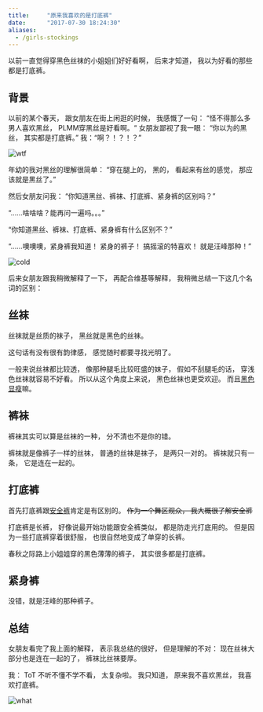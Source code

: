 ```yaml
---
title:     "原来我喜欢的是打底裤"
date:      "2017-07-30 18:24:30"
aliases:
  - /girls-stockings
---
```


以前一直觉得穿黑色丝袜的小姐姐们好好看啊，
后来才知道，
我以为好看的那些都是打底裤。

<!--more-->

## 背景

以前的某个春天，
跟女朋友在街上闲逛的时候，
我感慨了一句：
“怪不得那么多男人喜欢黑丝，
PLMM穿黑丝是好看啊。“
女朋友鄙视了我一眼：
“你以为的黑丝，
其实都是打底裤。”
我：“啊？！？！？”

![wtf][wtf]

年幼的我对黑丝的理解很简单：
“穿在腿上的，
黑的，
看起来有丝的感觉，
那应该就是黑丝了。”

然后女朋友问我：
“你知道黑丝、裤袜、打底裤、紧身裤的区别吗？”

“……啥啥啥？能再问一遍吗。。。”

“你知道黑丝、裤袜、打底裤、紧身裤有什么区别不？”

“……噢噢噢，紧身裤我知道！
紧身的裤子！
搞摇滚的特喜欢！
就是汪峰那种！”

![cold][cold]

后来女朋友跟我稍微解释了一下，
再配合维基等解释，
我稍微总结一下这几个名词的区别：


## 丝袜

丝袜就是丝质的袜子，
黑丝就是黑色的丝袜。

这句话有没有很有韵律感，
感觉随时都要寻找光明了。

一般来说丝袜都比较透，
像那种腿毛比较旺盛的妹子，
假如不刮腿毛的话，
穿浅色丝袜就容易不好看。
所以从这个角度上来说，
黑色丝袜也更受欢迎。
而且[黑色显瘦][thin]嘛。


## 裤袜

裤袜其实可以算是丝袜的一种，
分不清也不是你的错。

裤袜就是像裤子一样的丝袜，
普通的丝袜是袜子，
是两只一对的。
裤袜就只有一条，
它是连在一起的。


## 打底裤

首先打底裤跟[安全裤][sp]肯定是有区别的。
~~作为一个舞区观众，
我大概很了解安全裤~~

打底裤是长裤，
好像说最开始功能跟安全裤类似，
都是防走光打底用的。
但是因为一些打底裤穿着很舒服，
也很自然地变成了单穿的长裤。

春秋之际路上小姐姐穿的黑色薄薄的裤子，
其实很多都是打底裤。


## 紧身裤

没错，就是汪峰的那种裤子。


## 总结

女朋友看完了我上面的解释，
表示我总结的很好，
但是理解的不对：
现在丝袜大部分也是连在一起的了，
裤袜比丝袜要厚。

我：
ToT 不听不懂不学不看，
太复杂啦。
我只知道，
原来我不喜欢黑丝，
我喜欢打底裤。

![what][what]

[wtf]: /assets/pics/stockings/wtf.jpg
[cold]: /assets/pics/cold.jpg
[thin]: https://www.zhihu.com/question/20320697
[sp]: https://zh.moegirl.org/zh-hans/%E5%AE%89%E5%85%A8%E8%A3%A4
[what]: /assets/pics/stockings/what.jpg
